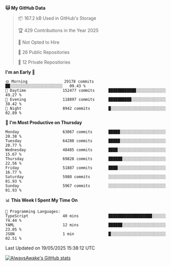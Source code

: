 <!--START_SECTION:waka-->
**🐱 My GitHub Data** 

> 📦 167.2 kB Used in GitHub's Storage 
 > 
> 🏆 429 Contributions in the Year 2025
 > 
> 🚫 Not Opted to Hire
 > 
> 📜 26 Public Repositories 
 > 
> 🔑 12 Private Repositories 
 > 
**I'm an Early 🐤** 

```text
🌞 Morning                29178 commits       ██░░░░░░░░░░░░░░░░░░░░░░░   09.43 % 
🌆 Daytime                152477 commits      ████████████░░░░░░░░░░░░░   49.27 % 
🌃 Evening                118897 commits      ██████████░░░░░░░░░░░░░░░   38.42 % 
🌙 Night                  8942 commits        █░░░░░░░░░░░░░░░░░░░░░░░░   02.89 % 
```
📅 **I'm Most Productive on Thursday** 

```text
Monday                   63067 commits       █████░░░░░░░░░░░░░░░░░░░░   20.38 % 
Tuesday                  64280 commits       █████░░░░░░░░░░░░░░░░░░░░   20.77 % 
Wednesday                48485 commits       ████░░░░░░░░░░░░░░░░░░░░░   15.67 % 
Thursday                 69828 commits       ██████░░░░░░░░░░░░░░░░░░░   22.56 % 
Friday                   51887 commits       ████░░░░░░░░░░░░░░░░░░░░░   16.77 % 
Saturday                 5980 commits        ░░░░░░░░░░░░░░░░░░░░░░░░░   01.93 % 
Sunday                   5967 commits        ░░░░░░░░░░░░░░░░░░░░░░░░░   01.93 % 
```


📊 **This Week I Spent My Time On** 

```text
💬 Programming Languages: 
TypeScript               40 mins             ███████████████████░░░░░░   74.44 % 
YAML                     12 mins             ██████░░░░░░░░░░░░░░░░░░░   23.05 % 
JSON                     1 min               █░░░░░░░░░░░░░░░░░░░░░░░░   02.51 % 
```


 Last Updated on 19/05/2025 15:38:12 UTC
<!--END_SECTION:waka-->

[![AlwaysAwake's GitHub stats](https://github-readme-stats.vercel.app/api?username=AlwaysAwake&show_icons=true&theme=github_dark&count_private=true)](https://github.com/AlwaysAwake/AlwaysAwake)
